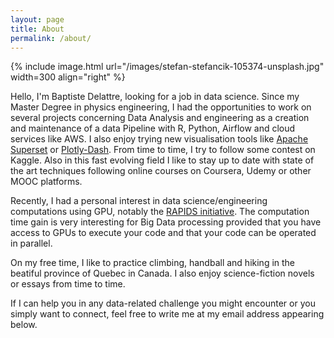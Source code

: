 ```yaml
---
layout: page
title: About
permalink: /about/
---
```


{% include image.html url="/images/stefan-stefancik-105374-unsplash.jpg" width=300 align="right" %}

Hello, I'm Baptiste Delattre, looking for a job in data science. Since my Master Degree in physics engineering, I had the opportunities to work on several projects concerning Data Analysis and engineering as a creation and maintenance of a data Pipeline with R, Python, Airflow and cloud services like AWS. I also enjoy trying new visualisation tools like <a href="https://superset.incubator.apache.org/"> Apache Superset</a> or <a href="https://dash.plot.ly/getting-started">Plotly-Dash</a>. From time to time, I try to follow some contest on Kaggle. Also in this fast evolving field I like to stay up to date with state of the art techniques following online courses on Coursera, Udemy or other MOOC platforms.

Recently, I had a personal interest in data science/engineering computations using GPU, notably the <a href="https://rapids.ai/about.html">RAPIDS initiative</a>.
The computation time gain is very interesting for Big Data processing provided that you have access to GPUs to execute your code and that your code can be operated in parallel.

On my free time, I like to practice climbing, handball and hiking in the beatiful province of Quebec in Canada.
I also enjoy science-fiction novels or essays from time to time.

If I can help you in any data-related challenge you might encounter or you simply want to connect, feel free to write me at my email address appearing below. 
